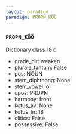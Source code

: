 ```yaml
---
layout: paradigm
paradigm: PROPN_KÖÖ
---
```

### ` PROPN_KÖÖ `

Dictionary class 18 ö
* grade_dir: weaken
* plurale_tantum: False
* pos: NOUN
* stem_diphthong: None
* stem_vowel: ö
* upos: PROPN
* harmony: front
* kotus_av: None
* kotus_tn: 18
* clitics: False
* possessive: False

